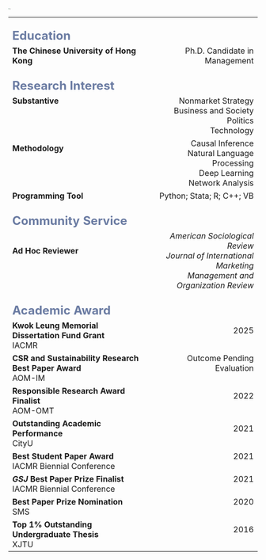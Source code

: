 <img src="https://caiyishu.github.io/picx-images-hosting/签名.1zii8637xy.webp" alt="img" style="zoom:12%;" />

|                                                              |                                                              |
| :----------------------------------------------------------- | -----------------------------------------------------------: |
| **<br /><font color=#6A7BA2 size=5>Education</font>**        |                                                              |
| **The Chinese  University of Hong Kong**                     |                                Ph.D. Candidate in Management |
| **<br /><font color=#6A7BA2 size=5>Research Interest**       |                                                              |
| **Substantive**<br /><br /><br /><br />                      | Nonmarket Strategy<br />Business and Society<br />Politics<br />Technology |
| **Methodology**<br /><br /><br /><br />                      | Causal Inference<br />Natural Language Processing<br />Deep Learning<br />Network Analysis |
| **Programming Tool**                                         |                                    Python; Stata; R; C++; VB |
| **<br /><font color=#6A7BA2 size=5>Community Service</font>** |                                                              |
| **Ad Hoc Reviewer**<br /><br /><br />                        | *American Sociological Review*<br />*Journal of International Marketing*<br />*Management and Organization Review* |
| **<br /><font color=#6A7BA2 size=5>Academic Award</font>**   |                                                              |
| **Kwok Leung Memorial Dissertation Fund Grant**<br />IACMR   |                                             2025<br /><br /> |
| **CSR and Sustainability Research Best Paper Award**<br />AOM-IM |                       Outcome Pending Evaluation<br /><br /> |
| **Responsible Research Award Finalist**<br />AOM-OMT         |                                             2022<br /><br /> |
| **Outstanding Academic Performance**<br />CityU              |                                             2021<br /><br /> |
| **Best Student Paper Award**<br />IACMR Biennial Conference  |                                             2021<br /><br /> |
| ***GSJ* Best Paper Prize Finalist**<br />IACMR Biennial Conference |                                             2021<br /><br /> |
| **Best Paper Prize Nomination**<br />SMS                     |                                             2020<br /><br /> |
| **Top 1% Outstanding Undergraduate Thesis**<br />XJTU        |                                             2016<br /><br /> |
